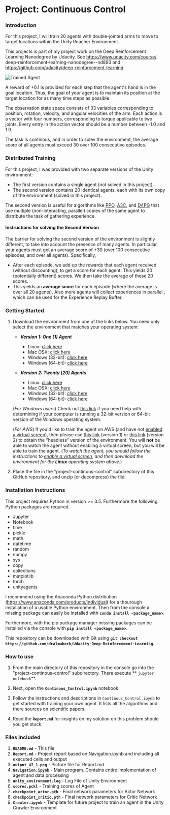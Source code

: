 [//]: # (Image References)

[image1]: https://user-images.githubusercontent.com/10624937/43851024-320ba930-9aff-11e8-8493-ee547c6af349.gif "Trained Agent"

# Project: Continuous Control

### Introduction

For this project, I will train 20 agents with double-jointed arms to move to target locations within the Unity Reacher Environment.
 
 This projects is part of my project work on the Deep Reinforcement Learning Nanodegree by Udacity. See https://www.udacity.com/course/  deep-reinforcement-learning-nanodegree--nd893 and https://github.com/udacity/deep-reinforcement-learning

![Trained Agent][image1]

A reward of +0.1 is provided for each step that the agent's hand is in the goal location. Thus, the goal of your agent is to maintain its position at the target location for as many time steps as possible.

The observation state space consists of 33 variables corresponding to position, rotation, velocity, and angular velocities of the arm. Each action is a vector with four numbers, corresponding to torque applicable to two joints. Every entry in the action vector should be a number between -1.0 and 1.0.

The task is continous, and in order to solev the environment, the average score of all agents must exceed 30 over 100 consecutive episodes.

### Distributed Training

For this project, I was provided with two separate versions of the Unity environment:
- The first version contains a single agent (not solved in this project).
- The second version contains 20 identical agents, each with its own copy of the environment (solved in this project).

The second version is useful for algorithms like [PPO](https://arxiv.org/pdf/1707.06347.pdf), [A3C](https://arxiv.org/pdf/1602.01783.pdf), and [D4PG](https://openreview.net/pdf?id=SyZipzbCb) that use multiple (non-interacting, parallel) copies of the same agent to distribute the task of gathering experience.  

#### Instructions for solving the Second Version

The barrier for solving the second version of the environment is slightly different, to take into account the presence of many agents.  In particular, your agents must get an average score of +30 (over 100 consecutive episodes, and over all agents).  Specifically,
- After each episode, we add up the rewards that each agent received (without discounting), to get a score for each agent.  This yields 20 (potentially different) scores.  We then take the average of these 20 scores. 
- This yields an **average score** for each episode (where the average is over all 20 agents). Also more agents will collect experiences in parallel , which can be used for the Experience Replay Buffer.

### Getting Started

1. Download the environment from one of the links below.  You need only select the environment that matches your operating system:

    - **_Version 1: One (1) Agent_**
        - Linux: [click here](https://s3-us-west-1.amazonaws.com/udacity-drlnd/P2/Reacher/one_agent/Reacher_Linux.zip)
        - Mac OSX: [click here](https://s3-us-west-1.amazonaws.com/udacity-drlnd/P2/Reacher/one_agent/Reacher.app.zip)
        - Windows (32-bit): [click here](https://s3-us-west-1.amazonaws.com/udacity-drlnd/P2/Reacher/one_agent/Reacher_Windows_x86.zip)
        - Windows (64-bit): [click here](https://s3-us-west-1.amazonaws.com/udacity-drlnd/P2/Reacher/one_agent/Reacher_Windows_x86_64.zip)

    - **_Version 2: Twenty (20) Agents_**
        - Linux: [click here](https://s3-us-west-1.amazonaws.com/udacity-drlnd/P2/Reacher/Reacher_Linux.zip)
        - Mac OSX: [click here](https://s3-us-west-1.amazonaws.com/udacity-drlnd/P2/Reacher/Reacher.app.zip)
        - Windows (32-bit): [click here](https://s3-us-west-1.amazonaws.com/udacity-drlnd/P2/Reacher/Reacher_Windows_x86.zip)
        - Windows (64-bit): [click here](https://s3-us-west-1.amazonaws.com/udacity-drlnd/P2/Reacher/Reacher_Windows_x86_64.zip)
    
    (_For Windows users_) Check out [this link](https://support.microsoft.com/en-us/help/827218/how-to-determine-whether-a-computer-is-running-a-32-bit-version-or-64) if you need help with determining if your computer is running a 32-bit version or 64-bit version of the Windows operating system.

    (_For AWS_) If you'd like to train the agent on AWS (and have not [enabled a virtual screen](https://github.com/Unity-Technologies/ml-agents/blob/master/docs/Training-on-Amazon-Web-Service.md)), then please use [this link](https://s3-us-west-1.amazonaws.com/udacity-drlnd/P2/Reacher/one_agent/Reacher_Linux_NoVis.zip) (version 1) or [this link](https://s3-us-west-1.amazonaws.com/udacity-drlnd/P2/Reacher/Reacher_Linux_NoVis.zip) (version 2) to obtain the "headless" version of the environment.  You will **not** be able to watch the agent without enabling a virtual screen, but you will be able to train the agent.  (_To watch the agent, you should follow the instructions to [enable a virtual screen](https://github.com/Unity-Technologies/ml-agents/blob/master/docs/Training-on-Amazon-Web-Service.md), and then download the environment for the **Linux** operating system above._)

2. Place the file in the "project-continous-control" subdirectory of this GitHub repository, and unzip (or decompress) the file. 

### Installation instructions
 
 This project requires Python in version >= 3.5. Furthermore the following Python packages are required.
 
 - Jupyter
 - Notebook
 - time
 - pickle
 - math
 - datetime
 - random
 - numpy
 - sys
 - copy
 - collections
 - matplotlib
 - torch
 - unityagents
 
 I recommend using the Anaconda Python distribution (https://www.anaconda.com/products/individual) for a thourough installation of a     usable Python environment. Then from the console a missing package can easily be installed with **`conda install <package_name>`**.
 
 Furthermore, with the pip package manager missing packages can be installed via the console with **`pip install <package_name>`**.
 
 This repository can be downloaded with Git using **`git checkout https://github.com/dralmabeck/Udacity-Deep-Reinforcement-Learning`**.
 
 ### How to use
 
 1. From the main directory of this repository in the console go into the "project-continous-control" subdirectory. There execute **      `jupyter notebook`**.
 
 2. Next, open the **`Continous_Control.ipynb`** notebook.
 
 3. Follow the instructions and descriptions in `Continous_Control.ipynb` to get started with training your own agent. It lists all the         algorithms and there sources on scientific papers.
 
 4. Read the **`Report.md`** for insights on my solution on this problem should you get stuck.
 
 ### Files included
 
 1. **`README.md`** - This file
 2. **`Report.md`** - Project report based on Navigation.ipynb and including all executed cells and output
 3. **`output_47_1.png`** - Picture file for Report.md
 4. **`Navigation.ipynb`** - Main program. Contains entire implementation of agent and data processing
 5. **`unity_environment.log`** - Log File of Unity Environment
 6. **`scores.pckl`** - Training scores of Agent
 7. **`checkpoint_actor.pth`** - Final network parameters for Actor Network
 8. **`checkpoint_critic.pth`** - Final network parameters for Critic Network
 9. **`Crawler.ipynb`** - Template for future project to train an agent in the Unity Crawler Environment
